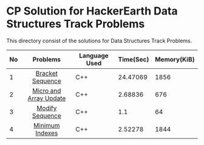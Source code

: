 # CP Solution for HackerEarth Data Structures Track Problems

This directory consist of the solutions for Data Structures Track Problems.

|**No**| **Problems**      | **Language Used** | **Time(Sec)** | **Memory(KiB)** |
| ---- |:-----------------:| -------- | -------- | ---------- |
| 1 | [Bracket Sequence](./bracket_sequence.cpp) | C++ | 24.47069 | 1856 |
| 2 | [Micro and Array Update](./micro_and_array_update.cpp) | C++ | 2.68836 | 676 |
| 3 | [Modify Sequence](./modify_sequence.cpp) | C++ | 1.1 | 64 |
| 4 | [Minimum Indexes](./minimum_indexes.cpp) | C++ | 2.52278 | 1844 |
